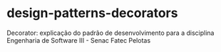 # design-patterns-decorators
Decorator: explicação do padrão de desenvolvimento para a disciplina Engenharia de Software III - Senac Fatec Pelotas
